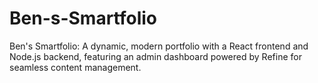 # Ben-s-Smartfolio
Ben's Smartfolio: A dynamic, modern portfolio with a React frontend and Node.js backend, featuring an admin dashboard powered by Refine for seamless content management.
